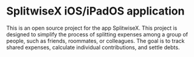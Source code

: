 # SplitwiseX iOS/iPadOS application
This is an open source project for the app SplitwiseX. 
This project is designed to simplify the process of splitting expenses among a group of people, such as friends, roommates, or colleagues. The goal is to track shared expenses, calculate individual contributions, and settle debts. 
